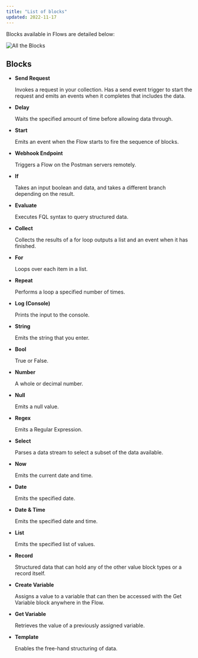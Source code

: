 ```yaml
---
title: "List of blocks"
updated: 2022-11-17
---
```


Blocks available in Flows are detailed below:

![All the Blocks](https://assets.postman.com/postman-labs-docs/all-blocks/updated-all-blocks.png)

<!--TODO: restructure this as headings, add Contents section -->

## Blocks

- **Send Request**

  Invokes a request in your collection. Has a send event trigger to start the request and emits an events when it completes that includes the data.

- **Delay**

  Waits the specified amount of time before allowing data through.

- **Start**

  Emits an event when the Flow starts to fire the sequence of blocks.

- **Webhook Endpoint**

  Triggers a Flow on the Postman servers remotely.

- **If**

  Takes an input boolean and data, and takes a different branch depending on the result.

- **Evaluate**

  Executes FQL syntax to query structured data.

- **Collect**

  Collects the results of a for loop outputs a list and an event when it has finished.

- **For**

  Loops over each item in a list.

- **Repeat**

  Performs a loop a specified number of times.

- **Log (Console)**

  Prints the input to the console.

- **String**

  Emits the string that you enter.

- **Bool**

  True or False.

- **Number**

  A whole or decimal number.

- **Null**

  Emits a null value.

- **Regex**

  Emits a Regular Expression.

- **Select**

  Parses a data stream to select a subset of the data available.

- **Now**

  Emits the current date and time.

- **Date**

  Emits the specified date.

- **Date & Time**

  Emits the specified date and time.

- **List**

  Emits the specified list of values.

- **Record**

  Structured data that can hold any of the other value block types or a record itself.

- **Create Variable**

  Assigns a value to a variable that can then be accessed with the Get Variable block anywhere in the Flow.

- **Get Variable**

  Retrieves the value of a previously assigned variable.

- **Template**

  Enables the free-hand structuring of data.
